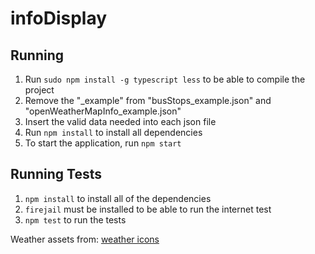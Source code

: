 # infoDisplay

## Running

1. Run `sudo npm install -g typescript less` to be able to compile the project
1. Remove the "_example" from "busStops_example.json" and "openWeatherMapInfo_example.json"
1. Insert the valid data needed into each json file
1. Run `npm install` to install all dependencies
1. To start the application, run `npm start`

## Running Tests

1. `npm install` to install all of the dependencies
1. `firejail` must be installed to be able to run the internet test
1. `npm test` to run the tests

Weather assets from: [weather icons](https://github.com/basmilius/weather-icons)
